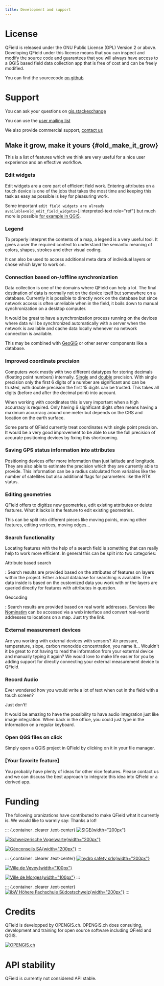 ```yaml
---
title: Development and support
---
```


License
=======

QField is released under the GNU Public License (GPL) Version 2 or
above. Developing QField under this license means that you can inspect
and modify the source code and guarantees that you will always have
access to a QGIS based field data collection app that is free of cost
and can be freely modified.

You can find the sourcecode [on
github](https://github.com/opengisch/QField)

Support
=======

You can ask your questions on
[gis.stackexchange](http://gis.stackexchange.com/questions/tagged/qfield?sort=newest)

You can use the [user mailing
list](http://lists.qfield.org/listinfo.cgi/users-qfield.org)

We also provide commercial support, [contact
us](http://www.opengis.ch/contact/)

Make it grow, make it yours {#old_make_it_grow}
---------------------------

This is a list of features which we think are very useful for a nice
user experience and an effective workflow.

### Edit widgets

Edit widgets are a core part of efficient field work. Entering
attributes on a touch device is one of the jobs that takes the most time
and keeping this task as easy as possible is key for pleasuring work.

Some important `edit field widgets are already
available<old_edit_field_widgets>`{.interpreted-text role="ref"} but
much more is possible [for example in
QGIS](http://gis.stackexchange.com/a/30051/9839).

### Legend

To properly interpret the contents of a map, a legend is a very useful
tool. It gives a user the required context to understand the semantic
meaning of colors, shapes, strokes and other visual coding.

It can also be used to access additional meta data of individual layers
or chose which layer to work on.

### Connection based on-/offline synchronization

Data collection is one of the domains where QField can help a lot. The
final destination of data is normally not on the device itself but
somewhere on a database. Currently it is possible to directly work on
the database but since network access is often unreliable when in the
field, it boils down to manual synchronization on a desktop computer.

It would be great to have a synchronization process running on the
devices where data will be synchronized automatically with a server when
the network is available and cache data locally whenever no network
connection is available.

This may be combined with [GeoGIG](http://geogig.org/) or other server
components like a database.

### Improved coordinate precision

Computers work mostly with two different datatypes for storing decimals
(floating point numbers) internally.
[Single](https://en.wikipedia.org/wiki/Single-precision_floating-point_format)
and
[double](https://en.wikipedia.org/wiki/Double-precision_floating-point_format)
precision. With single precision only the first 6 digits of a number are
significant and can be trusted, with double precision the first 15
digits can be trusted. This takes all digits (before and after the
decimal point) into account.

When working with coordinates this is very important when a high
accurracy is required. Only having 6 significant digits often means
having a maximum accurracy around one meter but depends on the CRS and
location on the earth surface.

Some parts of QField currently treat coordinates with single point
precision. It would be a very good improvement to be able to use the
full precision of accurate positioning devices by fixing this
shortcoming.

### Saving GPS status information into attributes

Positioning devices offer more information than just latitude and
longitude. They are also able to estimate the precision which they are
currently able to provide. This information can be a radius calculated
from variables like the number of satellites but also additional flags
for parameters like the RTK status.

### Editing geometries

QField offers to digitize new geometries, edit existing attributes or
delete features. What it lacks is the feature to edit existing
geometries.

This can be split into different pieces like moving points, moving other
features, editing vertices, moving edges\...

### Search functionality

Locating features with the help of a search field is something that can
really help to work more efficient. In general this can be split into
two categories:

Attribute based search

:   Search results are provided based on the attributes of features on
    layers within the project. Either a local database for searching is
    available. The data inside is based on the customized data you work
    with or the layers are queried directly for features with attributes
    in question.

Geocoding

:   Search results are provided based on real world addresses. Services
    like [Nominatim](http://nominatim.openstreetmap.org/) can be
    accessed via a web interface and convert real-world addresses to
    locations on a map. Just try the link.

### External measurement devices

Are you working with external devices with sensors? Air pressure,
temperature, slope, carbon monoxide concentration, you name it\...
Wouldn\'t it be great to not having to read the information from your
external device and manually typing it again? We would love to make life
easier for you by adding support for directly connecting your external
measurement device to QField.

### Record Audio

Ever wondered how you would write a lot of text when out in the field
with a touch screen?

Just don\'t!

It would be amazing to have the possibility to have audio integration
just like image integration. When back in the office, you could just
type in the information on a regular keyboard.

### Open QGS files on click

Simply open a QGIS project in QField by clicking on it in your file
manager.

### \[Your favorite feature\]

You probably have plenty of ideas for other nice features. Please
contact us and we can discuss the best approach to integrate this idea
into QField or a derived app.

Funding
=======

The following oranizations have contributed to make QField what it
currently is. We would like to warmly say: Thanks a lot!

::: {.container .clearer .text-center}
[![SIGE](/images/logo_sige.jpg){width="200px"}](http://www.sige.ch)

[![Schweizerische Vogelwarte](/images/logo_vogelwarte.gif){width="200px"}](http://www.vogelwarte.ch)

[![Géoconseils SA](/images/logo_geoconseils.png){width="200px"}](http://www.geoconseils.ch)
:::

::: {.container .clearer .text-center}
[![hydro safety srls](/images/logo_hydrosafety.png){width="200px"}](http://www.hydro-safety.com/)

[![Ville de Vevey](/images/logo_vevey.png){width="100px"}](http://www.vevey.ch)

[![Ville de Morges](/images/logo_morges.png){width="100px"}](http://www.morges.ch)
:::

::: {.container .clearer .text-center}
[![ibW Höhere Fachschule Südostschweiz](/images/logo_ibw.png){width="200px"}](http://www.ibw.ch)
:::

Credits
=======

QField is developped by OPENGIS.ch. OPENGIS.ch does consulting,
development and training for open source software including QField and
QGIS.

[![OPENGIS.ch](/images/openGis-websiteLogo.png)](http://www.opengis.ch)

API stability
=============

QField is currently not considered API stable.
